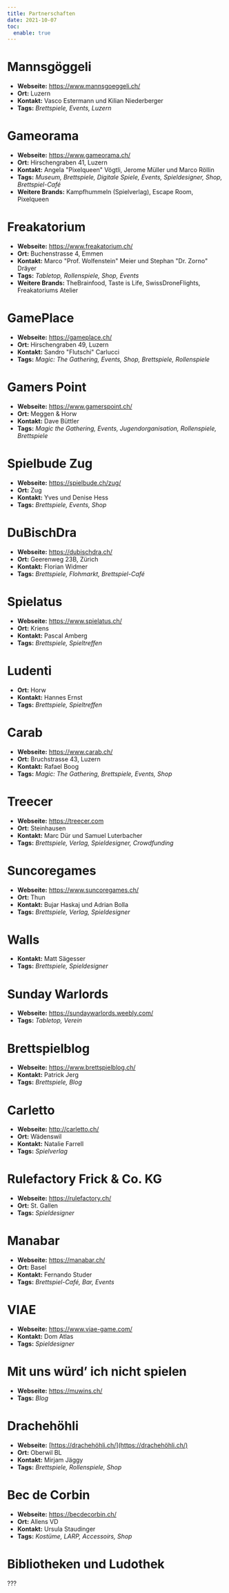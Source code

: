 ```yaml
---
title: Partnerschaften
date: 2021-10-07
toc:
  enable: true
---
```


# Mannsgöggeli

* **Webseite:** https://www.mannsgoeggeli.ch/
* **Ort:** Luzern
* **Kontakt:** Vasco Estermann und Kilian Niederberger
* **Tags:** _Brettspiele, Events, Luzern_

# Gameorama

* **Webseite:** https://www.gameorama.ch/
* **Ort:** Hirschengraben 41, Luzern
* **Kontakt:** Angela "Pixelqueen" Vögtli, Jerome Müller und Marco Röllin
* **Tags:** _Museum, Brettspiele, Digitale Spiele, Events, Spieldesigner, Shop, Brettspiel-Café_
* **Weitere Brands:** Kampfhummeln (Spielverlag), Escape Room, Pixelqueen

# Freakatorium

* **Webseite:** https://www.freakatorium.ch/
* **Ort:** Buchenstrasse 4, Emmen
* **Kontakt:** Marco "Prof. Wolfenstein" Meier und Stephan "Dr. Zorno" Dräyer
* **Tags:** _Tabletop, Rollenspiele, Shop, Events_
* **Weitere Brands:** TheBrainfood, Taste is Life, SwissDroneFlights, Freakatoriums Atelier

# GamePlace

* **Webseite:** https://gameplace.ch/
* **Ort:** Hirschengraben 49, Luzern
* **Kontakt:** Sandro "Flutschi" Carlucci
* **Tags:** _Magic: The Gathering, Events, Shop, Brettspiele, Rollenspiele_

# Gamers Point

* **Webseite:** https://www.gamerspoint.ch/
* **Ort:** Meggen & Horw
* **Kontakt:** Dave Büttler
* **Tags:** _Magic the Gathering, Events, Jugendorganisation, Rollenspiele, Brettspiele_

# Spielbude Zug

* **Webseite:** https://spielbude.ch/zug/
* **Ort:** Zug
* **Kontakt:** Yves und Denise Hess
* **Tags:** _Brettspiele, Events, Shop_

# DuBischDra

* **Webseite:** https://dubischdra.ch/
* **Ort:** Geerenweg 23B, Zürich
* **Kontakt:** Florian Widmer
* **Tags:** _Brettspiele, Flohmarkt, Brettspiel-Café_

# Spielatus

* **Webseite:** https://www.spielatus.ch/
* **Ort:** Kriens
* **Kontakt:** Pascal Amberg
* **Tags:** _Brettspiele, Spieltreffen_

# Ludenti

* **Ort:** Horw
* **Kontakt:** Hannes Ernst
* **Tags:** _Brettspiele, Spieltreffen_

# Carab

* **Webseite:** https://www.carab.ch/
* **Ort:** Bruchstrasse 43, Luzern
* **Kontakt:** Rafael Boog
* **Tags:** _Magic: The Gathering, Brettspiele, Events, Shop_

# Treecer

* **Webseite:** https://treecer.com
* **Ort:** Steinhausen
* **Kontakt:** Marc Dür und Samuel Luterbacher
* **Tags:** _Brettspiele, Verlag, Spieldesigner, Crowdfunding_

# Suncoregames

* **Webseite:** https://www.suncoregames.ch/
* **Ort:** Thun
* **Kontakt:** Bujar Haskaj und Adrian Bolla
* **Tags:** _Brettspiele, Verlag, Spieldesigner_

# Walls

* **Kontakt:** Matt	Sägesser
* **Tags:** _Brettspiele, Spieldesigner_

# Sunday Warlords

* **Webseite:** https://sundaywarlords.weebly.com/
* **Tags:** _Tabletop, Verein_

# Brettspielblog

* **Webseite:** https://www.brettspielblog.ch/
* **Kontakt:** Patrick	Jerg
* **Tags:** _Brettspiele, Blog_

# Carletto

* **Webseite:** http://carletto.ch/
* **Ort:** Wädenswil
* **Kontakt:** Natalie Farrell
* **Tags:** _Spielverlag_

# Rulefactory Frick & Co. KG

* **Webseite:** https://rulefactory.ch/
* **Ort:** St. Gallen
* **Tags:** _Spieldesigner_

# Manabar

* **Webseite:** https://manabar.ch/
* **Ort:** Basel
* **Kontakt:** Fernando Studer
* **Tags:** _Brettspiel-Café, Bar, Events_

# VIAE

* **Webseite:** https://www.viae-game.com/
* **Kontakt:** Dom Atlas
* **Tags:** _Spieldesigner_

# Mit uns würd’ ich nicht spielen

* **Webseite:** https://muwins.ch/
* **Tags:** _Blog_

# Drachehöhli

* **Webseite:** [https://drachehöhli.ch/](https://drachehöhli.ch/)
* **Ort:** Oberwil BL
* **Kontakt:** Mirjam Jäggy
* **Tags:** _Brettspiele, Rollenspiele, Shop_

# Bec de Corbin

* **Webseite:** https://becdecorbin.ch/
* **Ort:** Allens VD
* **Kontakt:** Ursula Staudinger
* **Tags:** _Kostüme, LARP, Accessoirs, Shop_

# Bibliotheken und Ludothek

???
